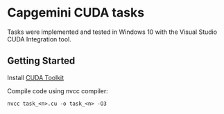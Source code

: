 # Capgemini CUDA tasks
Tasks were implemented and tested in Windows 10 with the Visual Studio CUDA Integration tool.

## Getting Started
Install [CUDA Toolkit](https://developer.nvidia.com/cuda-toolkit)

Compile code using nvcc compiler:

`nvcc task_<n>.cu -o task_<n> -O3`
